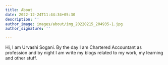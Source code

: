 ```yaml
---
title: About
date: 2022-12-24T11:44:34+05:30
description: ''
author_image: images/about/img_20220215_204935-1.jpg
author_signature: ''

---
```

Hi, I am Urvashi Sogani. By the day I am Chartered Accountant as profession and by night I am write my blogs related to my work, my learning and other stuff.